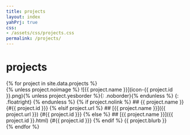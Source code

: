 ```yaml
---
title: projects
layout: index
yahPrj: true
css:
- /assets/css/projects.css
permalink: /projects/
---
```


# projects

<div class="projects">
{% for project in site.data.projects %}
<section markdown="1">
  {% unless project.noimage %}
![{{ project.name }}](icon-{{ project.id }}.png){% unless project.yesborder %}{: .noborder}{% endunless %}
  {: .floatright}
  {% endunless %}
  {% if project.nolink %}
## {{ project.name }} {#{{ project.id }}}
  {% elsif project.url %}
## [{{ project.name }}]({{ project.url }}) {#{{ project.id }}}
  {% else %}
## [{{ project.name }}]({{ project.id }}.html) {#{{ project.id }}}
  {% endif %}
{{ project.blurb }}
</section>
{% endfor %}
</div>